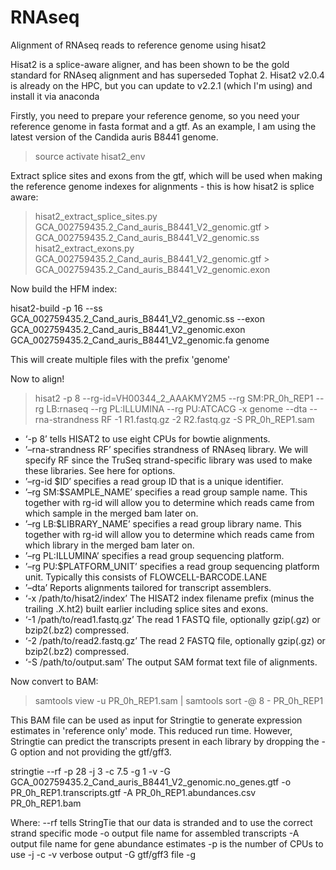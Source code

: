 # RNAseq
Alignment of RNAseq reads to reference genome using hisat2

Hisat2 is a splice-aware aligner, and has been shown to be the gold standard for RNAseq alignment and has superseded Tophat 2. Hisat2 v2.0.4 is already on the HPC, but you can update to v2.2.1 (which I'm using) and install it via anaconda 

Firstly, you need to prepare your reference genome, so you need your reference genome in fasta format and a gtf. As an example, I am using the latest version of the Candida auris B8441 genome.

>source activate hisat2_env

Extract splice sites and exons from the gtf, which will be used when making the reference genome indexes for alignments - this is how hisat2 is splice aware:

>hisat2_extract_splice_sites.py GCA_002759435.2_Cand_auris_B8441_V2_genomic.gtf > GCA_002759435.2_Cand_auris_B8441_V2_genomic.ss
>hisat2_extract_exons.py GCA_002759435.2_Cand_auris_B8441_V2_genomic.gtf > GCA_002759435.2_Cand_auris_B8441_V2_genomic.exon

Now build the HFM index:

hisat2-build -p 16 --ss GCA_002759435.2_Cand_auris_B8441_V2_genomic.ss --exon GCA_002759435.2_Cand_auris_B8441_V2_genomic.exon GCA_002759435.2_Cand_auris_B8441_V2_genomic.fa genome

This will create multiple files with the prefix 'genome'

Now to align!

>hisat2 -p 8 --rg-id=VH00344_2_AAAKMY2M5 --rg SM:PR_0h_REP1 --rg LB:rnaseq --rg PL:ILLUMINA --rg PU:ATCACG -x genome --dta --rna-strandness RF -1 R1.fastq.gz -2 R2.fastq.gz -S PR_0h_REP1.sam

- ‘-p 8’ tells HISAT2 to use eight CPUs for bowtie alignments.
- ’–rna-strandness RF’ specifies strandness of RNAseq library. We will specify RF since the TruSeq strand-specific library was used to make these libraries. See here for options.
- ’–rg-id $ID’ specifies a read group ID that is a unique identifier.
- ’–rg SM:$SAMPLE_NAME’ specifies a read group sample name. This together with rg-id will allow you to determine which reads came from which sample in the merged bam later on.
- ’–rg LB:$LIBRARY_NAME’ specifies a read group library name. This together with rg-id will allow you to determine which reads came from which library in the merged bam later on.
- ’–rg PL:ILLUMINA’ specifies a read group sequencing platform.
- ’–rg PU:$PLATFORM_UNIT’ specifies a read group sequencing platform unit. Typically this consists of FLOWCELL-BARCODE.LANE
- ’–dta’ Reports alignments tailored for transcript assemblers.
- ‘-x /path/to/hisat2/index’ The HISAT2 index filename prefix (minus the trailing .X.ht2) built earlier including splice sites and exons.
- ‘-1 /path/to/read1.fastq.gz’ The read 1 FASTQ file, optionally gzip(.gz) or bzip2(.bz2) compressed.
- ‘-2 /path/to/read2.fastq.gz’ The read 2 FASTQ file, optionally gzip(.gz) or bzip2(.bz2) compressed.
- ‘-S /path/to/output.sam’ The output SAM format text file of alignments.

Now convert to BAM: 

>samtools view -u PR_0h_REP1.sam | samtools sort -@ 8 - PR_0h_REP1

This BAM file can be used as input for Stringtie to generate expression estimates in 'reference only' mode. This reduced run time. However, Stringtie can predict the transcripts present in each library by dropping the -G option and not providing the gtf/gff3.

stringtie --rf -p 28 -j 3 -c 7.5 -g 1 -v -G GCA_002759435.2_Cand_auris_B8441_V2_genomic.no_genes.gtf -o PR_0h_REP1.transcripts.gtf -A PR_0h_REP1.abundances.csv PR_0h_REP1.bam

Where: --rf tells StringTie that our data is stranded and to use the correct strand specific mode
-o output file name for assembled transcripts
-A output file name for gene abundance estimates
-p is the number of CPUs to use
-j
-c
-v verbose output
-G gtf/gff3 file
-g
